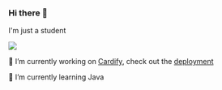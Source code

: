 ### Hi there 👋

I'm just a student

![](https://komarev.com/ghpvc/?username=JohnjiRomanji&style=for-the-badge)

🔭 I’m currently working on [Cardify](https://github.com/JohnjiRomanji/cardify), check out the [deployment](https://card-ify.netlify.app/)

🌱 I’m currently learning Java

<!--
**JohnjiRomanji/JohnjiRomanji** is a ✨ _special_ ✨ repository because its `README.md` (this file) appears on your GitHub profile.

Here are some ideas to get you started:

- 🔭 I’m currently working on ...
- 🌱 I’m currently learning ...
- 👯 I’m looking to collaborate on ...
- 🤔 I’m looking for help with ...
- 💬 Ask me about ...
- 📫 How to reach me: ...
- 😄 Pronouns: ...
- ⚡ Fun fact: ...
-->
